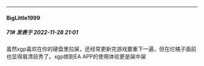 

*****

####  BigLittle1999  
##### 71#       发表于 2022-11-28 21:01

虽然xgp喜欢在你的硬盘里拉屎，还经常更新完游戏要重下一遍，但在烂橘子面前也显得眉清目秀了。xgp绑到EA APP的使用体验更是屎中屎

